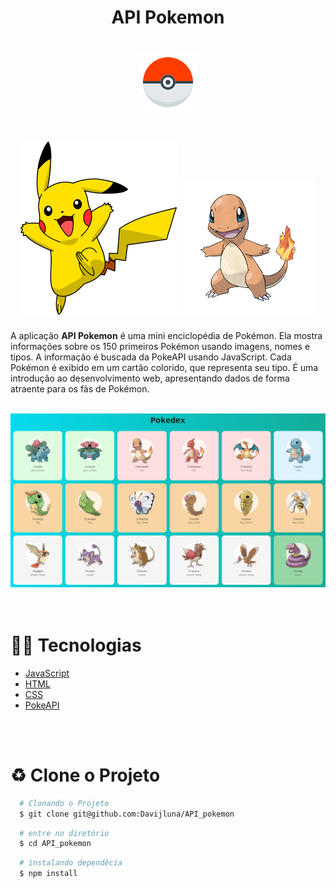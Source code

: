 
<h1 align="center"> API Pokemon <h1>
<h1 align="center" >
<img src="./img/4958-pokeball.png">
</h1>

<h1 align="center"><img src="./img/pikachuRedimensionado.png">
<img src="./img/004.png"></h1>

 A aplicação **API Pokemon** é uma mini enciclopédia de Pokémon. Ela mostra informações sobre os 150 primeiros Pokémon usando imagens, nomes e tipos. A informação é buscada da PokeAPI usando JavaScript. Cada Pokémon é exibido em um cartão colorido, que representa seu tipo. É uma introdução ao desenvolvimento web, apresentando dados de forma atraente para os fãs de Pokémon.
 <br>
  <br>
<div align="center">
 <img src="./img/backImg.png">
</div>

<br>
<br>

 # 👨‍💻 Tecnologias

 - [JavaScript](https://developer.mozilla.org/en-US/docs/Web/JavaScript)
- [HTML](https://developer.mozilla.org/en-US/docs/Web/HTML)
- [CSS](https://developer.mozilla.org/en-US/docs/Web/CSS)
- [PokeAPI](https://pokeapi.co/)

<br>
<br>

# ♻️ Clone o Projeto

```bash
  # Clonando o Projeto
  $ git clone git@github.com:Davijluna/API_pokemon
```
```bash
  # entre no diretório
  $ cd API_pokemon
```

```bash
  # instalando dependêcia
  $ npm install
```
